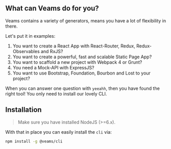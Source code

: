 [//]: # ({{#wrapWith "content-section"}})

[//]: #     ({{#wrapWith "grid-row"}})
[//]: #         ({{#wrapWith "grid-col" colClasses="is-col-mobile-l-6"}})

## What can Veams do for you?

Veams contains a variety of generators, means you have a lot of flexibility in there. 

Let's put it in examples: 

1. You want to create a React App with React-Router, Redux, Redux-Observables and RxJS?
1. You want to create a powerful, fast and scalable Static Page App? 
1. You want to scaffold a new project with Webpack 4 or Grunt? 
1. You need a Mock-API with ExpressJS?
1. You want to use Bootstrap, Foundation, Bourbon and Lost to your project?

When you can answer one question with `yeeahh`, then you have found the right tool! You only need to install our lovely CLI. 

[//]: #     ({{/wrapWith}})
[//]: #     ({{#wrapWith "grid-col" colClasses="is-col-mobile-l-6"}})

## Installation

> Make sure you have installed NodeJS (>=6.x). 

With that in place you can easily install the `cli` via: 

```bash
npm install -g @veams/cli
```

[//]: # ({{> video }})
[//]: #         ({{/wrapWith}})
[//]: #     ({{/wrapWith}})
[//]: # ({{/wrapWith}})
